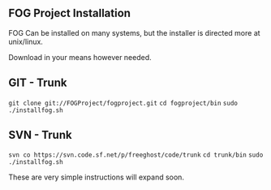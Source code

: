 FOG Project Installation
---------------------------------------------
FOG Can be installed on many systems, but the
installer is directed more at unix/linux.

Download in your means however needed.

GIT - Trunk
---------------------------------------------
`git clone git://FOGProject/fogproject.git`
`cd fogproject/bin`
`sudo ./installfog.sh`

SVN - Trunk
---------------------------------------------
`svn co https://svn.code.sf.net/p/freeghost/code/trunk`
`cd trunk/bin`
`sudo ./installfog.sh`

These are very simple instructions will expand soon.
